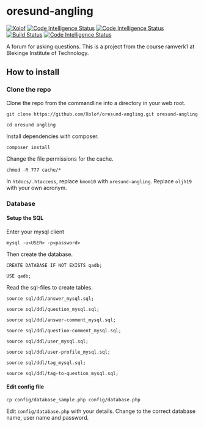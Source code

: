 # oresund-angling

[![Xolof](https://circleci.com/gh/Xolof/oresund-angling.svg?style=svg)](https://app.circleci.com/pipelines/github/Xolof/oresund-angling)
[![Code Intelligence Status](https://scrutinizer-ci.com/g/Xolof/oresund-angling/badges/code-intelligence.svg?b=main)](https://scrutinizer-ci.com/code-intelligence)
[![Code Intelligence Status](https://scrutinizer-ci.com/g/Xolof/oresund-angling/badges/code-intelligence.svg?b=main)](https://scrutinizer-ci.com/code-intelligence)
[![Build Status](https://scrutinizer-ci.com/g/Xolof/oresund-angling/badges/build.png?b=main)](https://scrutinizer-ci.com/g/Xolof/oresund-angling/build-status/main)
[![Code Intelligence Status](https://scrutinizer-ci.com/g/Xolof/oresund-angling/badges/code-intelligence.svg?b=main)](https://scrutinizer-ci.com/code-intelligence)

A forum for asking questions. This is a project from the course ramverk1 at Blekinge Institute of Technology.

## How to install

### Clone the repo

Clone the repo from the commandline into a directory in your web root.

`git clone https://github.com/Xolof/oresund-angling.git oresund-angling`

`cd oresund angling`

Install dependencies with composer.

`composer install`

Change the file permissions for the cache.

`chmod -R 777 cache/*`

In `htdocs/.htaccess`, replace `kmom10` with `oresund-angling`.
Replace `oljh19` with your own acronym.

### Database

#### Setup the SQL

Enter your mysql client

`mysql -u<USER> -p<password>`

Then create the database.

`CREATE DATABASE IF NOT EXISTS qadb;`

`USE qadb;`

Read the sql-files to create tables.

`source sql/ddl/answer_mysql.sql;`

`source sql/ddl/question_mysql.sql;`

`source sql/ddl/answer-comment_mysql.sql;`

`source sql/ddl/question-comment_mysql.sql;`

`source sql/ddl/user_mysql.sql;`

`source sql/ddl/user-profile_mysql.sql;`

`source sql/ddl/tag_mysql.sql;`

`source sql/ddl/tag-to-question_mysql.sql;`

#### Edit config file

`cp config/database_sample.php config/database.php`

Edit `config/database.php` with your details. Change to the correct database name, user name and password.
